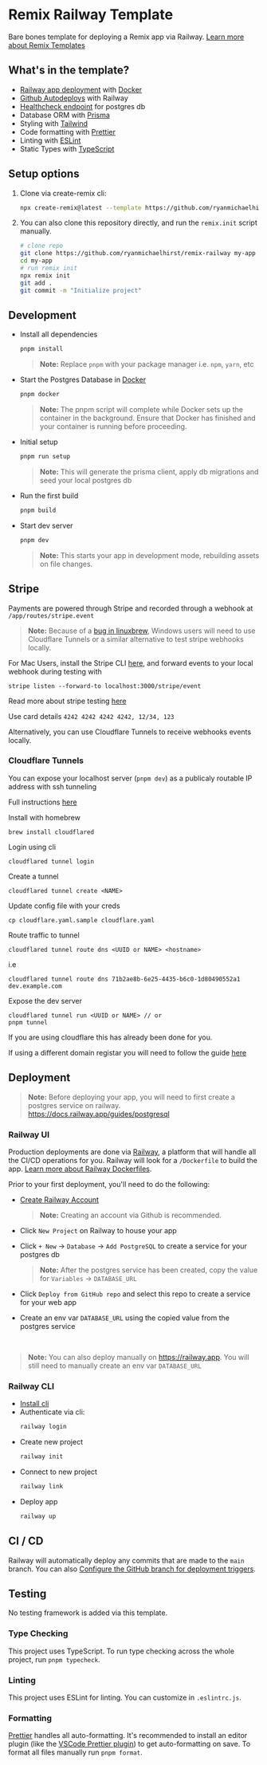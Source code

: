 # Remix Railway Template

Bare bones template for deploying a Remix app via Railway.
[Learn more about Remix Templates](https://remix.run/docs/en/main/guides/templates)

## What's in the template?

- [Railway app deployment](https://docs.railway.app/guides/dockerfiles) with [Docker](https://www.docker.com/)
- [Github Autodeploys](https://docs.railway.app/guides/github-autodeploys) with Railway
- [Healthcheck endpoint](/app/routes/health-check.tsx) for postgres db
- Database ORM with [Prisma](https://prisma.io)
- Styling with [Tailwind](https://tailwindcss.com/)
- Code formatting with [Prettier](https://prettier.io)
- Linting with [ESLint](https://eslint.org)
- Static Types with [TypeScript](https://typescriptlang.org)

## Setup options

1. Clone via create-remix cli:

   ```sh
   npx create-remix@latest --template https://github.com/ryanmichaelhirst/remix-railway my-app --package-manager pnpm
   ```

2. You can also clone this repository directly, and run the `remix.init` script manually.

   ```sh
   # clone repo
   git clone https://github.com/ryanmichaelhirst/remix-railway my-app
   cd my-app
   # run remix init
   npx remix init
   git add .
   git commit -m "Initialize project"
   ```

## Development

- Install all dependencies

  ```sh
  pnpm install
  ```

  > **Note:** Replace `pnpm` with your package manager i.e. `npm`, `yarn`, etc

- Start the Postgres Database in [Docker](https://www.docker.com/get-started)

  ```sh
  pnpm docker
  ```

  > **Note:** The pnpm script will complete while Docker sets up the container in the background. Ensure that Docker has finished and your container is running before proceeding.

- Initial setup

  ```sh
  pnpm run setup
  ```

  > **Note:** This will generate the prisma client, apply db migrations and seed your local postgres db

- Run the first build

  ```sh
  pnpm build
  ```

- Start dev server

  ```sh
  pnpm dev
  ```

  > **Note:** This starts your app in development mode, rebuilding assets on file changes.

## Stripe

Payments are powered through Stripe and recorded through a webhook at `/app/routes/stripe.event`

> **Note:** Because of a [bug in linuxbrew](https://github.com/stripe/stripe-cli/issues/645), Windows users will need to use Cloudflare Tunnels or a similar alternative to test stripe webhooks locally.

For Mac Users, install the Stripe CLI [here](https://docs.stripe.com/stripe-cli#install), and forward events to your local webhook during testing with

```
stripe listen --forward-to localhost:3000/stripe/event
```

Read more about stripe testing [here](https://docs.stripe.com/webhooks#test-webhook)

Use card details `4242 4242 4242 4242, 12/34, 123`

Alternatively, you can use Cloudflare Tunnels to receive webhooks events locally.

### Cloudflare Tunnels

You can expose your localhost server (`pnpm dev`) as a publicaly routable IP address with ssh tunneling

Full instructions [here](https://developers.cloudflare.com/cloudflare-one/connections/connect-apps/install-and-setup/tunnel-guide/local/#set-up-a-tunnel-locally-cli-setup)

Install with homebrew

```
brew install cloudflared
```

Login using cli

```
cloudflared tunnel login
```

Create a tunnel

```
cloudflared tunnel create <NAME>
```

Update config file with your creds

```
cp cloudflare.yaml.sample cloudflare.yaml
```

Route traffic to tunnel

```
cloudflared tunnel route dns <UUID or NAME> <hostname>
```

i.e

```
cloudflared tunnel route dns 71b2ae8b-6e25-4435-b6c0-1d80490552a1 dev.example.com
```

Expose the dev server

```
cloudflared tunnel run <UUID or NAME> // or
pnpm tunnel
```

If you are using cloudflare this has already been done for you.

If using a different domain registar you will need to follow the guide [here](https://developers.cloudflare.com/cloudflare-one/connections/connect-networks/routing-to-tunnel/dns/)

## Deployment

> **Note:** Before deploying your app, you will need to first create a postgres service on railway. https://docs.railway.app/guides/postgresql

### Railway UI

Production deployments are done via [Railway](https://railway.app/), a platform that will handle all the CI/CD operations for you. Railway will look for a `/Dockerfile` to build the app. [Learn more about Railway Dockerfiles](https://docs.railway.app/guides/dockerfiles).

Prior to your first deployment, you'll need to do the following:

- [Create Railway Account](https://railway.app/new)

  > **Note:** Creating an account via Github is recommended.

- Click `New Project` on Railway to house your app

- Click `+ New` -> `Database` -> `Add PostgreSQL` to create a service for your postgres db

  > **Note:** After the postgres service has been created, copy the value for `Variables` -> `DATABASE_URL`

- Click `Deploy from GitHub repo` and select this repo to create a service for your web app

- Create an env var `DATABASE_URL` using the copied value from the postgres service

<br />

> **Note:** You can also deploy manually on https://railway.app. You will still need to manually create an env var `DATABASE_URL`

### Railway CLI

- [Install cli](https://docs.railway.app/guides/cli#installing-the-cli)
- Authenticate via cli:
  ```sh
  railway login
  ```
- Create new project
  ```sh
  railway init
  ```
- Connect to new project
  ```sh
  railway link
  ```
- Deploy app
  ```sh
  railway up
  ```

## CI / CD

Railway will automatically deploy any commits that are made to the `main` branch. You can also [Configure the GitHub branch for deployment triggers](https://docs.railway.app/guides/github-autodeploys#configure-the-github-branch-for-deployment-triggers).

## Testing

No testing framework is added via this template.

### Type Checking

This project uses TypeScript. To run type checking across the whole project, run `pnpm typecheck`.

### Linting

This project uses ESLint for linting. You can customize in `.eslintrc.js`.

### Formatting

[Prettier](https://prettier.io/) handles all auto-formatting. It's recommended to install an editor plugin (like the [VSCode Prettier plugin](https://marketplace.visualstudio.com/items?itemName=esbenp.prettier-vscode)) to get auto-formatting on save. To format all files manually run `pnpm format`.
